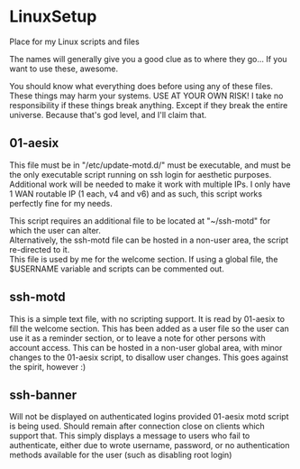 # LinuxSetup
Place for my Linux scripts and files

The names will generally give you a good clue as to where they go...
If you want to use these, awesome.

You should know what everything does before using any of these files.
These things may harm your systems.
USE AT YOUR OWN RISK! I take no responsibility if these things break anything.
Except if they break the entire universe. Because that's god level, and I'll claim that.


## 01-aesix
This file must be in "/etc/update-motd.d/" must be executable, and must be the only executable script running on ssh login for aesthetic purposes.  Additional work will be needed to make it work with multiple IPs.  I only have 1 WAN routable IP (1 each, v4 and v6) and as such, this script works perfectly fine for my needs.

This script requires an additional file to be located at "~/ssh-motd" for which the user can alter.  
Alternatively, the ssh-motd file can be hosted in a non-user area, the script re-directed to it.  
This file is used by me for the welcome section.  If using a global file, the $USERNAME variable and scripts can be commented out.

## ssh-motd
This is a simple text file, with no scripting support.  It is read by 01-aesix to fill the welcome section.  This has been added as a user file so the user can use it as a reminder section, or to leave a note for other persons with account access.  This can be hosted in a non-user global area, with minor changes to the 01-aesix script, to disallow user changes.  This goes against the spirit, however :)


## ssh-banner
Will not be displayed on authenticated logins provided 01-aesix motd script is being used.  Should remain after connection close on clients which support that.  This simply displays a message to users who fail to authenticate, either due to wrote username, password, or no authentication methods available for the user (such as disabling root login)
